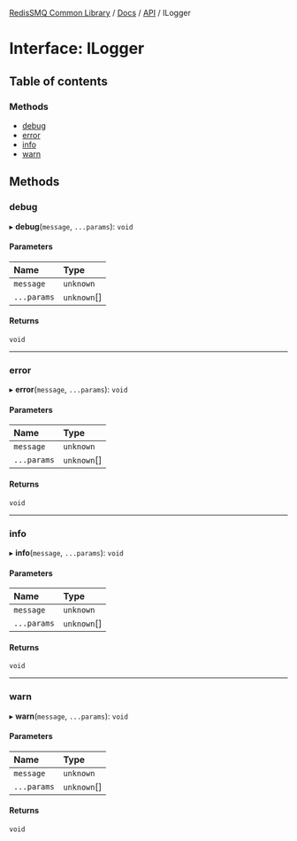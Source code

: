 [RedisSMQ Common Library](../../../README.md) / [Docs](../../README.md) / [API](../README.md) / ILogger

# Interface: ILogger

## Table of contents

### Methods

- [debug](ILogger.md#debug)
- [error](ILogger.md#error)
- [info](ILogger.md#info)
- [warn](ILogger.md#warn)

## Methods

### debug

▸ **debug**(`message`, `...params`): `void`

#### Parameters

| Name | Type |
| :------ | :------ |
| `message` | `unknown` |
| `...params` | `unknown`[] |

#### Returns

`void`

___

### error

▸ **error**(`message`, `...params`): `void`

#### Parameters

| Name | Type |
| :------ | :------ |
| `message` | `unknown` |
| `...params` | `unknown`[] |

#### Returns

`void`

___

### info

▸ **info**(`message`, `...params`): `void`

#### Parameters

| Name | Type |
| :------ | :------ |
| `message` | `unknown` |
| `...params` | `unknown`[] |

#### Returns

`void`

___

### warn

▸ **warn**(`message`, `...params`): `void`

#### Parameters

| Name | Type |
| :------ | :------ |
| `message` | `unknown` |
| `...params` | `unknown`[] |

#### Returns

`void`
